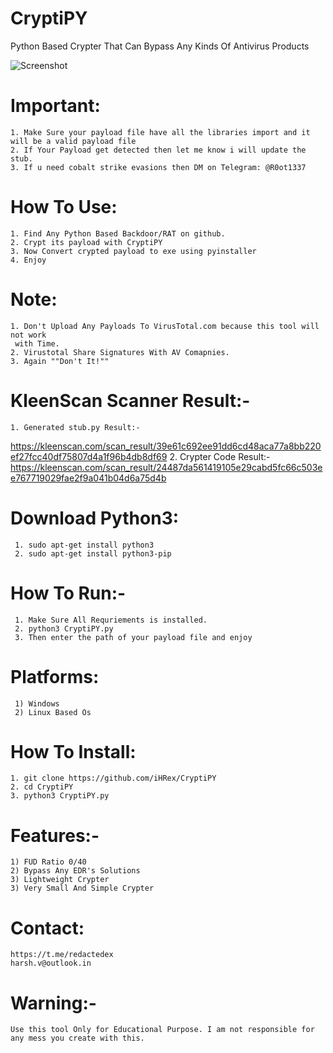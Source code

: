 # CryptiPY
Python Based Crypter That Can Bypass Any Kinds Of Antivirus Products

![Screenshot](https://raw.githubusercontent.com/iHRex/CryptiPY/refs/heads/main/Screenshot%202024-11-13%20101654.png)
     
# Important:
    1. Make Sure your payload file have all the libraries import and it will be a valid payload file
    2. If Your Payload get detected then let me know i will update the stub.
    3. If u need cobalt strike evasions then DM on Telegram: @R0ot1337
  
# How To Use:
    1. Find Any Python Based Backdoor/RAT on github.
    2. Crypt its payload with CryptiPY
    3. Now Convert crypted payload to exe using pyinstaller
    4. Enjoy
  
# Note:
    1. Don't Upload Any Payloads To VirusTotal.com because this tool will not work
     with Time.
    2. Virustotal Share Signatures With AV Comapnies.
    3. Again ""Don't It!""
  
# KleenScan Scanner Result:-
    1. Generated stub.py Result:-
  https://kleenscan.com/scan_result/39e61c692ee91dd6cd48aca77a8bb220ef27fcc40df75807d4a1f96b4db8df69
    2. Crypter Code Result:-
   https://kleenscan.com/scan_result/24487da561419105e29cabd5fc66c503ee767719029fae2f9a041b04d6a75d4b

# Download Python3:

     1. sudo apt-get install python3
     2. sudo apt-get install python3-pip
    
# How To Run:-
     1. Make Sure All Requriements is installed.
     2. python3 CryptiPY.py
     3. Then enter the path of your payload file and enjoy
  
# Platforms:
  
     1) Windows
     2) Linux Based Os

# How To Install:

    1. git clone https://github.com/iHRex/CryptiPY
    2. cd CryptiPY
    3. python3 CryptiPY.py
  
 
# Features:-

    1) FUD Ratio 0/40
    2) Bypass Any EDR's Solutions
    3) Lightweight Crypter
    3) Very Small And Simple Crypter

# Contact:
    https://t.me/redactedex
    harsh.v@outlook.in

# Warning:-
    Use this tool Only for Educational Purpose. I am not responsible for any mess you create with this.
  
